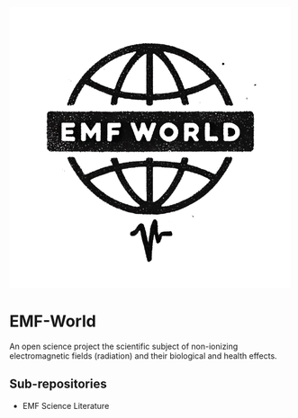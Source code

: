 ![Logo](./images/emf-world_logo.png)


# EMF-World
An open science project the scientific subject of non-ionizing electromagnetic fields (radiation) and their biological and health effects.

## Sub-repositories

* EMF Science Literature
